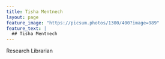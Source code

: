 ```yaml
---
title: Tisha Mentnech
layout: page
feature_image: "https://picsum.photos/1300/400?image=989"
feature_text: |
  ## Tisha Mentnech
---
```


Research Librarian
